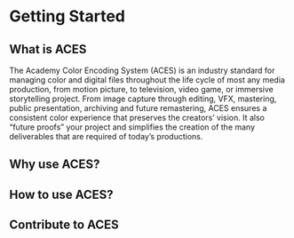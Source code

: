 Getting Started
====

## What is ACES
The Academy Color Encoding System (ACES) is an industry standard for managing color and digital files throughout the life cycle of most any media production, from motion picture, to television, video game, or immersive storytelling project. From image capture through editing, VFX, mastering, public presentation, archiving and future remastering, ACES ensures a consistent color experience that preserves the creators’ vision. It also “future proofs” your project and simplifies the creation of the many deliverables that are required of today’s productions.

## Why use ACES?

## How to use ACES?

## Contribute to ACES